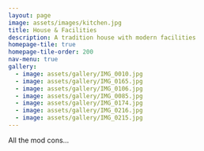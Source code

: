 ```yaml
---
layout: page
image: assets/images/kitchen.jpg
title: House & Facilities
description: A tradition house with modern facilities 
homepage-tile: true
homepage-tile-order: 200
nav-menu: true
gallery:
  - image: assets/gallery/IMG_0010.jpg
  - image: assets/gallery/IMG_0165.jpg
  - image: assets/gallery/IMG_0106.jpg
  - image: assets/gallery/IMG_0085.jpg
  - image: assets/gallery/IMG_0174.jpg
  - image: assets/gallery/IMG_0216.jpg
  - image: assets/gallery/IMG_0215.jpg
---
```


All the mod cons...